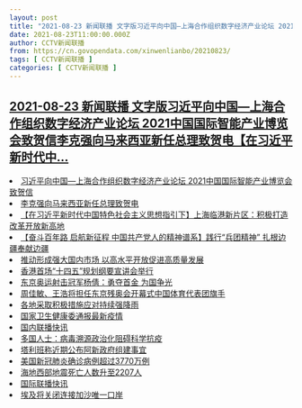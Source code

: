 ```yaml
---
layout: post
title: "2021-08-23 新闻联播 文字版习近平向中国—上海合作组织数字经济产业论坛 2021中国国际智能产业博览会致贺信李克强向马来西亚新任总理致贺电【在习近平新时代中"
date: 2021-08-23T11:00:00.000Z
author: CCTV新闻联播
from: https://cn.govopendata.com/xinwenlianbo/20210823/
tags: [ CCTV新闻联播 ]
categories: [ CCTV新闻联播 ]
---
```

<!--1629716400000-->
[2021-08-23 新闻联播 文字版习近平向中国—上海合作组织数字经济产业论坛 2021中国国际智能产业博览会致贺信李克强向马来西亚新任总理致贺电【在习近平新时代中...](https://cn.govopendata.com/xinwenlianbo/20210823/)
------

<div>
<li><a target="_blank" href="https://cn.govopendata.com/xinwenlianbo/20210823/#254198">习近平向中国—上海合作组织数字经济产业论坛 2021中国国际智能产业博览会致贺信</a></li><li><a target="_blank" href="https://cn.govopendata.com/xinwenlianbo/20210823/#254199">李克强向马来西亚新任总理致贺电</a></li><li><a target="_blank" href="https://cn.govopendata.com/xinwenlianbo/20210823/#254200">【在习近平新时代中国特色社会主义思想指引下】上海临港新片区：积极打造改革开放新高地</a></li><li><a target="_blank" href="https://cn.govopendata.com/xinwenlianbo/20210823/#254201">【奋斗百年路 启航新征程 中国共产党人的精神谱系】践行“兵团精神” 扎根边疆奉献边疆</a></li><li><a target="_blank" href="https://cn.govopendata.com/xinwenlianbo/20210823/#254202">推动形成强大国内市场 以高水平开放促进高质量发展</a></li><li><a target="_blank" href="https://cn.govopendata.com/xinwenlianbo/20210823/#254203">香港首场“十四五”规划纲要宣讲会举行</a></li><li><a target="_blank" href="https://cn.govopendata.com/xinwenlianbo/20210823/#254204">东京奥运射击冠军杨倩：勇夺首金 为国争光</a></li><li><a target="_blank" href="https://cn.govopendata.com/xinwenlianbo/20210823/#254205">周佳敏、王浩将担任东京残奥会开幕式中国体育代表团旗手</a></li><li><a target="_blank" href="https://cn.govopendata.com/xinwenlianbo/20210823/#254206">各地采取积极措施应对持续强降雨</a></li><li><a target="_blank" href="https://cn.govopendata.com/xinwenlianbo/20210823/#254207">国家卫生健康委通报最新疫情</a></li><li><a target="_blank" href="https://cn.govopendata.com/xinwenlianbo/20210823/#254208">国内联播快讯</a></li><li><a target="_blank" href="https://cn.govopendata.com/xinwenlianbo/20210823/#254209">多国人士：病毒溯源政治化阻碍科学抗疫</a></li><li><a target="_blank" href="https://cn.govopendata.com/xinwenlianbo/20210823/#254210">塔利班称近期公布阿新政府组建事宜</a></li><li><a target="_blank" href="https://cn.govopendata.com/xinwenlianbo/20210823/#254211">美国新冠肺炎确诊病例超过3770万例</a></li><li><a target="_blank" href="https://cn.govopendata.com/xinwenlianbo/20210823/#254212">海地西部地震死亡人数升至2207人</a></li><li><a target="_blank" href="https://cn.govopendata.com/xinwenlianbo/20210823/#254213">国际联播快讯</a></li><li><a target="_blank" href="https://cn.govopendata.com/xinwenlianbo/20210823/#254214">埃及将关闭连接加沙唯一口岸</a></li>
</div>
